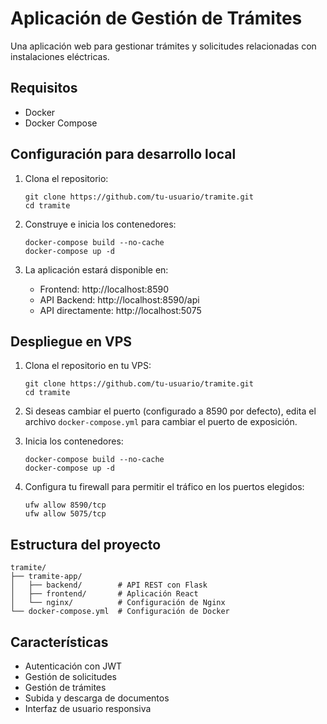 # Aplicación de Gestión de Trámites

Una aplicación web para gestionar trámites y solicitudes relacionadas con instalaciones eléctricas.

## Requisitos

- Docker
- Docker Compose

## Configuración para desarrollo local

1. Clona el repositorio:
   ```
   git clone https://github.com/tu-usuario/tramite.git
   cd tramite
   ```

2. Construye e inicia los contenedores:
   ```
   docker-compose build --no-cache
   docker-compose up -d
   ```

3. La aplicación estará disponible en:
   - Frontend: http://localhost:8590
   - API Backend: http://localhost:8590/api
   - API directamente: http://localhost:5075

## Despliegue en VPS

1. Clona el repositorio en tu VPS:
   ```
   git clone https://github.com/tu-usuario/tramite.git
   cd tramite
   ```

2. Si deseas cambiar el puerto (configurado a 8590 por defecto), edita el archivo `docker-compose.yml` para cambiar el puerto de exposición.

3. Inicia los contenedores:
   ```
   docker-compose build --no-cache
   docker-compose up -d
   ```

4. Configura tu firewall para permitir el tráfico en los puertos elegidos:
   ```
   ufw allow 8590/tcp
   ufw allow 5075/tcp
   ```

## Estructura del proyecto

```
tramite/
├── tramite-app/
│   ├── backend/        # API REST con Flask
│   ├── frontend/       # Aplicación React
│   └── nginx/          # Configuración de Nginx
└── docker-compose.yml  # Configuración de Docker
```

## Características

- Autenticación con JWT
- Gestión de solicitudes
- Gestión de trámites
- Subida y descarga de documentos
- Interfaz de usuario responsiva 